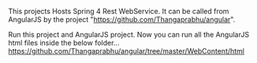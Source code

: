This projects Hosts Spring 4 Rest WebService. 
It can be called from AngularJS by the project "https://github.com/Thangaprabhu/angular".

Run this project and AngularJS project. 
Now you can run all the AngularJS html files inside the below folder...
https://github.com/Thangaprabhu/angular/tree/master/WebContent/html
